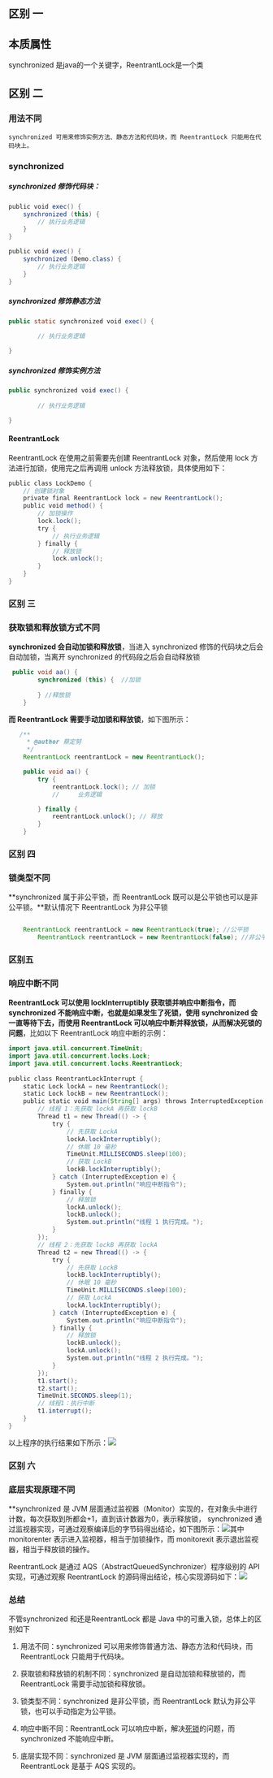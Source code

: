 ## 区别 一

## 本质属性

synchronized 是java的一个关键字，ReentrantLock是一个类

## 区别 二

### 用法不同

`synchronized 可用来修饰实例方法、静态方法和代码块，而 ReentrantLock 只能用在代码块上。`

### synchronized

##### synchronized 修饰代码块：

```java
public void exec() {
    synchronized (this) {
        // 执行业务逻辑
    }
}
```

```java
public void exec() {
    synchronized (Demo.class) {
        // 执行业务逻辑
    }
}
```



##### synchronized 修饰静态方法

```java
public static synchronized void exec() {
    
        // 执行业务逻辑

}
```

##### synchronized 修饰实例方法

```java
public synchronized void exec() {
    
        // 执行业务逻辑

}
```



#### ReentrantLock 

ReentrantLock 在使用之前需要先创建 ReentrantLock 对象，然后使用 lock 方法进行加锁，使用完之后再调用 unlock 方法释放锁，具体使用如下：

```java
public class LockDemo {
    // 创建锁对象
    private final ReentrantLock lock = new ReentrantLock();
    public void method() {
        // 加锁操作
        lock.lock();
        try {
            // 执行业务逻辑
        } finally {
            // 释放锁
            lock.unlock();
        }
    }
}
```

### 区别 三

### 获取锁和释放锁方式不同

**synchronized 会自动加锁和释放锁**，当进入 synchronized 修饰的代码块之后会自动加锁，当离开 synchronized 的代码段之后会自动释放锁

```java
 public void aa() {
        synchronized (this) {  //加锁
    
        } //释放锁
    }
```



**而 ReentrantLock 需要手动加锁和释放锁**，如下图所示：

```java
   /**
     * @author 蔡定努
     */
    ReentrantLock reentrantLock = new ReentrantLock();

    public void aa() {
        try {
            reentrantLock.lock(); // 加锁
            //     业务逻辑

        } finally {
            reentrantLock.unlock(); // 释放
        }
    }
```



### 区别 四

### 锁类型不同

**synchronized 属于非公平锁，而 ReentrantLock 既可以是公平锁也可以是非公平锁。**默认情况下 ReentrantLock 为非公平锁

```java

    ReentrantLock reentrantLock = new ReentrantLock(true); //公平锁
        ReentrantLock reentrantLock = new ReentrantLock(false); //非公平锁
```



### 区别五

### 响应中断不同

**ReentrantLock 可以使用 lockInterruptibly 获取锁并响应中断指令，而 synchronized 不能响应中断，也就是如果发生了死锁，使用 synchronized 会一直等待下去，而使用 ReentrantLock 可以响应中断并释放锁，从而解决死锁的问题**，比如以下 ReentrantLock 响应中断的示例：

```java
import java.util.concurrent.TimeUnit;
import java.util.concurrent.locks.Lock;
import java.util.concurrent.locks.ReentrantLock;
 
public class ReentrantLockInterrupt {
    static Lock lockA = new ReentrantLock();
    static Lock lockB = new ReentrantLock();
    public static void main(String[] args) throws InterruptedException {
        // 线程 1：先获取 lockA 再获取 lockB
        Thread t1 = new Thread(() -> {
            try {
                // 先获取 LockA
                lockA.lockInterruptibly();
                // 休眠 10 毫秒
                TimeUnit.MILLISECONDS.sleep(100);
                // 获取 LockB
                lockB.lockInterruptibly();
            } catch (InterruptedException e) {
                System.out.println("响应中断指令");
            } finally {
                // 释放锁
                lockA.unlock();
                lockB.unlock();
                System.out.println("线程 1 执行完成。");
            }
        });
        // 线程 2：先获取 lockB 再获取 lockA
        Thread t2 = new Thread(() -> {
            try {
                // 先获取 LockB
                lockB.lockInterruptibly();
                // 休眠 10 毫秒
                TimeUnit.MILLISECONDS.sleep(100);
                // 获取 LockA
                lockA.lockInterruptibly();
            } catch (InterruptedException e) {
                System.out.println("响应中断指令");
            } finally {
                // 释放锁
                lockB.unlock();
                lockA.unlock();
                System.out.println("线程 2 执行完成。");
            }
        });
        t1.start();
        t2.start();
        TimeUnit.SECONDS.sleep(1);
        // 线程1：执行中断
        t1.interrupt();
    }
}
```

以上程序的执行结果如下所示：![](https://gitee.com/caidingnu/blog_image/raw/master/img/04b592e004921d2d2ec607c91443a6ba.png)

### 区别 六

### 底层实现原理不同

**synchronized 是 JVM 层面通过监视器（Monitor）实现的，在对象头中进行计数，每次获取到所都会+1，直到该计数器为0，表示释放锁， synchronized 通过监视器实现，可通过观察编译后的字节码得出结论，如下图所示：![](https://gitee.com/caidingnu/blog_image/raw/master/img/396896a1bb1ae2d4b26e99bcb7f1f7b0.png)其中 monitorenter 表示进入监视器，相当于加锁操作，而 monitorexit 表示退出监视器，相当于释放锁的操作。

ReentrantLock 是通过 AQS（AbstractQueuedSynchronizer）程序级别的 API 实现，可通过观察 ReentrantLock 的源码得出结论，核心实现源码如下：![](https://gitee.com/caidingnu/blog_image/raw/master/img/112936f19984e66bd9c7cb13fc4b8e8f.png)

### 总结

不管synchronized 和还是ReentrantLock 都是 Java 中的可重入锁，总体上的区别如下

1.  用法不同：synchronized 可以用来修饰普通方法、静态方法和代码块，而 ReentrantLock 只能用于代码块。
    
2.  获取锁和释放锁的机制不同：synchronized 是自动加锁和释放锁的，而 ReentrantLock 需要手动加锁和释放锁。
    
3.  锁类型不同：synchronized 是非公平锁，而 ReentrantLock 默认为非公平锁，也可以手动指定为公平锁。
    
4.  响应中断不同：ReentrantLock 可以响应中断，解决[死锁](https://so.csdn.net/so/search?q=%E6%AD%BB%E9%94%81&spm=1001.2101.3001.7020)的问题，而 synchronized 不能响应中断。
    
5.  底层实现不同：synchronized 是 JVM 层面通过监视器实现的，而 ReentrantLock 是基于 AQS 实现的。
    


